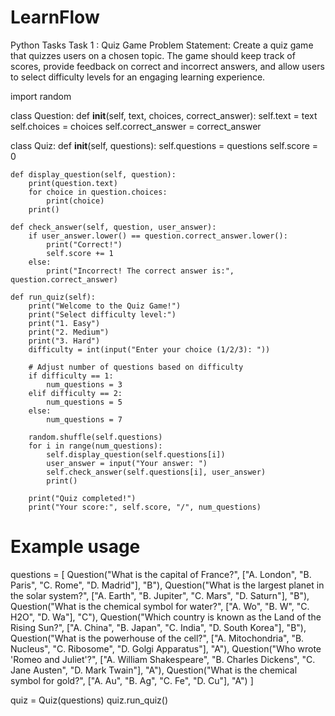# LearnFlow
Python Tasks
Task 1 : Quiz Game
Problem Statement:
Create a quiz game that quizzes users on a chosen topic. The game should keep track of scores,
provide feedback on correct and incorrect answers, and allow users to select difficulty levels
for an engaging learning experience.


import random

class Question:
    def __init__(self, text, choices, correct_answer):
        self.text = text
        self.choices = choices
        self.correct_answer = correct_answer

class Quiz:
    def __init__(self, questions):
        self.questions = questions
        self.score = 0

    def display_question(self, question):
        print(question.text)
        for choice in question.choices:
            print(choice)
        print()

    def check_answer(self, question, user_answer):
        if user_answer.lower() == question.correct_answer.lower():
            print("Correct!")
            self.score += 1
        else:
            print("Incorrect! The correct answer is:", question.correct_answer)

    def run_quiz(self):
        print("Welcome to the Quiz Game!")
        print("Select difficulty level:")
        print("1. Easy")
        print("2. Medium")
        print("3. Hard")
        difficulty = int(input("Enter your choice (1/2/3): "))

        # Adjust number of questions based on difficulty
        if difficulty == 1:
            num_questions = 3
        elif difficulty == 2:
            num_questions = 5
        else:
            num_questions = 7

        random.shuffle(self.questions)
        for i in range(num_questions):
            self.display_question(self.questions[i])
            user_answer = input("Your answer: ")
            self.check_answer(self.questions[i], user_answer)
            print()
        
        print("Quiz completed!")
        print("Your score:", self.score, "/", num_questions)

# Example usage
questions = [
    Question("What is the capital of France?", ["A. London", "B. Paris", "C. Rome", "D. Madrid"], "B"),
    Question("What is the largest planet in the solar system?", ["A. Earth", "B. Jupiter", "C. Mars", "D. Saturn"], "B"),
    Question("What is the chemical symbol for water?", ["A. Wo", "B. W", "C. H2O", "D. Wa"], "C"),
    Question("Which country is known as the Land of the Rising Sun?", ["A. China", "B. Japan", "C. India", "D. South Korea"], "B"),
    Question("What is the powerhouse of the cell?", ["A. Mitochondria", "B. Nucleus", "C. Ribosome", "D. Golgi Apparatus"], "A"),
    Question("Who wrote 'Romeo and Juliet'?", ["A. William Shakespeare", "B. Charles Dickens", "C. Jane Austen", "D. Mark Twain"], "A"),
    Question("What is the chemical symbol for gold?", ["A. Au", "B. Ag", "C. Fe", "D. Cu"], "A")
]

quiz = Quiz(questions)
quiz.run_quiz()
